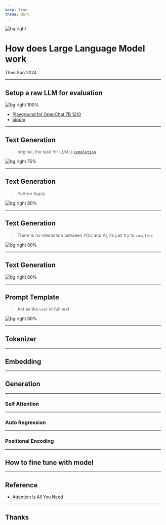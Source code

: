 ```yaml
---
marp: true
theme: dark
---
```


![bg right](https://res.cloudinary.com/digf90pwi/image/upload/f_auto,q_auto/qtji6rjyijfc9zatldbc)

# How does Large Language Model work

Theo Sun
2024

---

## Setup a raw LLM for evaluation

![bg right 100%](https://res.cloudinary.com/digf90pwi/image/upload/f_auto,q_auto/u04cbdo7sckn08qav5r9)

- [Playground for OpenChat 7B 1210](https://colab.research.google.com/drive/1xqn86ota28L9pscNOdZHvCyqtJsGjQiJ?usp=sharing)
- [bloom](https://huggingface.co/bigscience/bloom)

---

## Text Generation

> original, the task for LLM is [`completion`](https://huggingface.co/bigscience/bloom)

![bg right 75%](https://res.cloudinary.com/drxgh9gqs/image/upload/f_auto,q_auto/mjcjtdhjaxvatcnqdzex)

---

## Text Generation

> Pattern Apply

![bg right 80%](https://res.cloudinary.com/drxgh9gqs/image/upload/f_auto,q_auto/isg2eupysozg20qrb9yr)

---

## Text Generation

> There is no interaction between YOU and AI, its just try to `complete` 

![bg right 80%](https://res.cloudinary.com/drxgh9gqs/image/upload/f_auto,q_auto/rbjn4p072xlnhildctgu)

---

## Text Generation

![bg right 80%](https://res.cloudinary.com/drxgh9gqs/image/upload/f_auto,q_auto/m4owv2lnptchcs3iwp1c)

---

## Prompt Template

> Act as the `user` in full text

![bg right 80%](https://res.cloudinary.com/drxgh9gqs/image/upload/f_auto,q_auto/gty25nx1xw74eepnkrjp)

---

## Tokenizer

---

## Embedding

---

## Generation

---

### Self Attention

---

### Auto Regression

---

### Positional Encoding

---

## How to fine tune with model

---

## Reference

- [Attention Is All You Need](https://arxiv.org/abs/1706.03762)


---

## Thanks